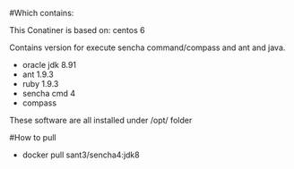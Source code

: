 #Which contains:

This Conatiner is based on: centos 6

Contains version for execute sencha command/compass and ant and java.
* oracle jdk 8.91
* ant 1.9.3
* ruby 1.9.3
* sencha cmd 4
* compass

These software are all installed under /opt/ folder


#How to pull

* docker pull sant3/sencha4:jdk8
